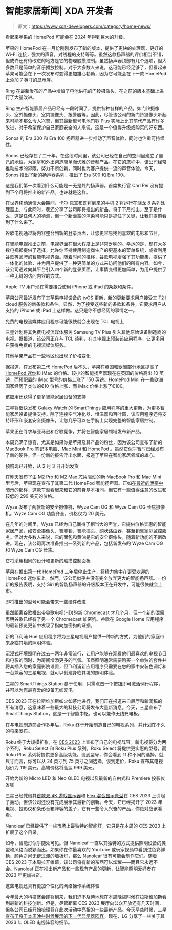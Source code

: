 # 智能家居新闻| XDA 开发者

> 原文：<https://www.xda-developers.com/category/home-news/>

[](/apple-homepod-7-inch-display-2024/)

看起来苹果的 HomePod 可能会在 2024 年得到巨大的升级。

苹果的 HomePod 在一月份刚刚发布了新的版本，提供了更快的处理器，更好的 Wi-Fi 连接，强大的声音，对线程的支持等等。虽然这款扬声器的评价相当不错，但或许还有待改进的地方是它的物理触摸控制。虽然扬声器顶部有几个选项，但大多数只是简单的音乐播放控制。对于大多数人来说，这可能已经足够了，但看起来苹果可能会在下一次发布时变得更加雄心勃勃，因为它可能会在下一款 HomePod 上添加 7 英寸的显示屏。

[](/ring-battery-doorbell-plus-release/)

Ring 在最新发布的产品中增加了电池供电的门铃摄像头，在之前的版本基础上进行了大量改进。

Ring 生产智能家居产品已经有一段时间了，提供各种各样的产品，如门铃摄像头、室外摄像头、室内摄像头、报警器等。因此，尽管该公司的新门铃摄像头听起来可能不那么令人兴奋，但其最新型号电池门铃 Plus 实际上比其前代产品有许多改进，对于希望保护自己家庭安全的人来说，这是一个值得升级或购买的好东西。

[](/sonos-era-300-and-era-100-release/)

Sonos 的 Era 300 和 Era 100 扬声器进一步推动了声音体验，同时也注重可持续性。

Sonos 已经存在了二十年，在这段时间里，该公司已经在自己的空间里建立了自己的地位，为家庭和外出创造简单而优雅的音频产品。在它的旅程中，该公司经常推动技术的界限，努力不断创新，同时也为客户提供一流的声音体验。今天，Sonos 推出了新的扬声器系列，推出了 Era 300 和 Era 100。

[](/nothing-speaker-render/)

这是我们第一次看到什么可能是一无是处的扬声器。首席执行官 Carl Pei 没有提到下个月将推出的新产品。也许就是这样。

在[世界移动通信大会](https://www.xda-developers.com/mwc-2023/)期间，卡尔·佩[宣布](https://www.xda-developers.com/nothing-phone-2-snapdragon-8/)即将到来的手机 2 将运行在骁龙 8 系列处理器上。与此同时，裴还分享了公司即将推出的新品，将于下月推出。至于是什么，这是任何人的猜测，但一个新泄露的渲染可能只是抓住了关键，让我们提前看到了什么来了。

[](/google-tv-landing-pages/)

谷歌电视通过将内容整合到新的登录页面，让您更容易找到喜欢的电影和节目。

在智能电视推出之前，电视界面在很大程度上是非常乏味的。幸运的是，现在大多数电视都提供了选择，允许你坚持使用制造商生产的更基本的菜单系统，或者利用谷歌等品牌的智能电视界面。随着时间的推移，谷歌电视增强了其功能集，提供了一体化的体验，并为用户提供了一种更简单的方式来访问他们的所有内容。如今，该公司通过向其平台引入四个新的登录页面，让事情变得更加简单，为用户提供了一种无缝的访问内容的方式。

[](/apple-tv-requires-iphone-icloud-terms/)

Apple TV 用户现在需要接受使用 iPhone 或 iPad 的条款和条件。

苹果公司最近发布了其苹果电视设备的 tvOS 更新，新的更新要求用户接受其 T2 I cloud 服务的新条款和条件。显然，为了接受这些新的条款和条件，它要求用户从支持的 iPhone 或 iPad 上这样做。这只是你不想经历的事情之一。

[](/samsung-tv-plus-preinstalled-tcl-tv/)

免费的电视流媒体应用程序可能很快就会出现在 TCL 电视上

三星计划将其免费电视流媒体服务 Samsung TV Plus 引入其他原始设备制造商的电视。据报道，该公司正在与 TCL 谈判，在其电视上预装该应用程序，让更多用户获得免费的电视流媒体服务。

[](/apple-homepod-mini-imac-price-hike/)

其他苹果产品在一些地区也出现了价格变化

据报道，在发布第二代 HomePod 后不久，苹果在英国和欧洲部分地区提高了[HomePod 迷你](https://www.xda-developers.com/apple-homepod-mini-review/)和 iMac 的价格。较小的智能扬声器现在在英国的价格高出 10 英镑，而预配置的 iMac 型号的价格上涨了 150 英镑。HomePod Mini 在一些欧洲国家经历了类似的€10 价格上涨，而 iMac 价格上涨了€100。

[](/smartthings-galaxy-watch-ring-nest-security-cameras/)

该应用还获得了更多智能家居设备的支持

三星将很快发布 Galaxy Watch 的 SmartThings 应用程序的重大更新，为更多智能家居设备提供支持。除了连接空气净化器、恒温器和百叶窗，该应用程序还将支持环形和嵌套安全摄像头，让您几乎可以在手腕上实现完整的智能家居控制。

[](/apple-smart-home-products/)

苹果正在寻求与亚马逊和谷歌竞争，并将在智能家居领域发布新产品。

本周充满了惊喜，尤其是如果你是苹果及其产品的粉丝，因为该公司宣布了新的 [MacBook Pro 笔记本电脑、Mac Mini](https://www.xda-developers.com/macbook-pro-2023-launch/) 和 [HomePod](https://www.xda-developers.com/apple-homepod-2-launch/) 。虽然它似乎暂时已经发布了新的硬件，但一份新的报告浮出水面，报道了苹果在智能家居领域的雄心。

[](/apple-homepod-2-launch/)

预购现已开始，从 2 月 3 日开始发货

在昨天发布了由 M2 Pro 和 M2 Max 芯片驱动的新 MacBook Pro 和 Mac Mini 型号后，苹果现在宣布了其第二代 HomePod 智能扬声器。正如[在最近的泄密中暗示的那样](https://www.xda-developers.com/apple-next-gen-homepod-leak/)，这款车型看起来和它的前身基本相同。但它有一些值得注意的改进和较低的 299 美元的价格。

[](/wyze-cam-og-camera-release/)

Wyze 发布了两款新的安全摄像机，Wyze Cam OG 和 Wyze Cam OG 长焦摄像机。Wyze Cam OG 功能齐全，价格仅为 20 美元。

在几年的时间里，Wyze 已经为自己赢得了相当大的声誉，它提供价格实惠的智能家居产品，如安全摄像头、智能锁、智能插头、[网状路由器](https://www.xda-developers.com/wyze-mesh-router-release/)，甚至销售家庭监控服务。但对大多数人来说，它的面包和黄油是它的安全摄像头，随着新功能的不断改进。现在，该公司再次准备推出一系列新的产品，包括新发布的 Wyze Cam OG 和 Wyze Cam OG 长焦。

[](/apple-next-gen-homepod-leak/)

它将采用相同的设计和更新的触摸控制面板

苹果在推出第一代 HomePod 三年后停止生产，将精力集中在更受欢迎的 HomePod 迷你车上。然而，该公司似乎并没有完全放弃更大的智能扬声器。一份新的报告表明，支持 Siri 的智能扬声器的升级版本正在开发中，可能很快就会上市。

[](/new-chromecast-with-google-tv-leak/)

即将推出的型号可能会带来一些硬件改进

虽然距离谷歌推出带谷歌电视(HD)的新 Chromecast 才几个月，但一个新的泄露表明谷歌已经有了另一个 Chromecast 加密狗。谷歌在 Google Home 应用程序的最新预览更新中发现了指向加密狗的证据。

[](/philips-hue-sync-tv-app-release/)

新的飞利浦 Hue 应用程序将为三星电视用户提供一种新的方式，为他们的家庭带来身临其境的照明体验。

沉浸式环境照明在过去一两年非常流行，让用户能够在观看他们最喜欢的电视节目和电影的同时，为房间增添更多的气氛。虽然照明通常需要购买一个单独的套件并将其插入您的家庭影院设置，但飞利浦新应用程序只需要在您的家中安装色调灯和一台兼容的三星电视，就可以创建身临其境的照明体验。

[](/samsung-smartthings-station-release/)

三星的 SmartThings Station 易于使用，只需点击一个按钮即可激活例行程序，并可以为您最喜爱的设备无线充电。

CES 2023 正在拉斯维加斯如火如荼地进行，我们正在报道来自展厅和新闻稿的所有消息，这意味着一些最大的科技公司将发布大量新消息。今天，三星宣布了 SmartThings Station，这是一个智能中枢，也可以兼作无线充电板。

[](/roku-tv-line-spring-2023/)

在与电视制造商合作多年后，Roku 终于开始制造自己的电视系列，并计划在不久的将来发布。

Roku 终于大规模扩张，在 [CES 2023](https://www.xda-developers.com/ces-2023/) 上宣布了自己的电视阵容。新电视将分为两个系列，Roku Select 和 Roku Plus 系列。Roku Select 将提供更实惠的型号，而 Roku Plus 系列将提供更多高级功能。谈到型号，你会看到 11 种不同的选择，就尺寸而言，你可以从 24 英寸到 75 英寸之间选择。谈到定价，Roku 宣布其电视起价为 119 美元，高端价格将高达 999 美元。

[](/samsung-2023-tv-projector-ces/)

开始为新的 Micro LED 和 Neo QLED 电视以及最新的自由式和 Premiere 投影仪省钱

三星已经凭借其[首款双 4K 游戏显示器](https://www.xda-developers.com/samsung-monitors-ces-2023/)和 [Flex 混合显示原型](https://www.xda-developers.com/samsung-flex-hybrid-prototype-ces-2023/)在 CES 2023 上引起了轰动。但该公司还没有完成展示其最新的创新。今天，它已经揭开了 2023 年电视、投影仪和条形音箱阵容的盖子，它有一些令人兴奋的产品，你绝对应该看看。

[](/nanoleaf-ces-2023/)

Nanoleaf 已经提供了一些市场上最独特的智能灯，它只是在本周的 CES 2023 上扩展了这个目录。

如今，智能灯似乎随处可见。但 Nanoleaf 一直以其独特的方式提供照明设备的类型和风格而脱颖而出。如果你在你最喜欢的 YouTube 或玩家视频中看到过色彩鲜艳、颜色之间无缝过渡的墙板灯，那么 Nanoleaf 很有可能会制作它们。随着 CES 2023 于本周拉开帷幕，该公司将有新的东西可以炫耀——而且它永远不会。Nanoleaf 正在推出新产品和一些现有产品的更新，让智能照明爱好者在 2023 年更加兴奋。

[](/lg-oled-tvs-ces-2023/)

这些电视还具有更加个性化的网络操作系统体验

今年最大的科技盛会即将到来，我们迫不及待地想在本周晚些时候在拉斯维加斯看到最新的科技创新。但是，尽管距离 CES 2023 展厅向公众开放还有几天时间，但各公司已经开始梳理将在此次活动中亮相的一些最新产品。今天早些时候，三星[宣布了将于本周晚些时候展示的下一代显示器阵容](https://www.xda-developers.com/samsung-monitors-ces-2023/)。现在，LG 分享了一些关于其 2023 年 OLED 电视阵容的细节。